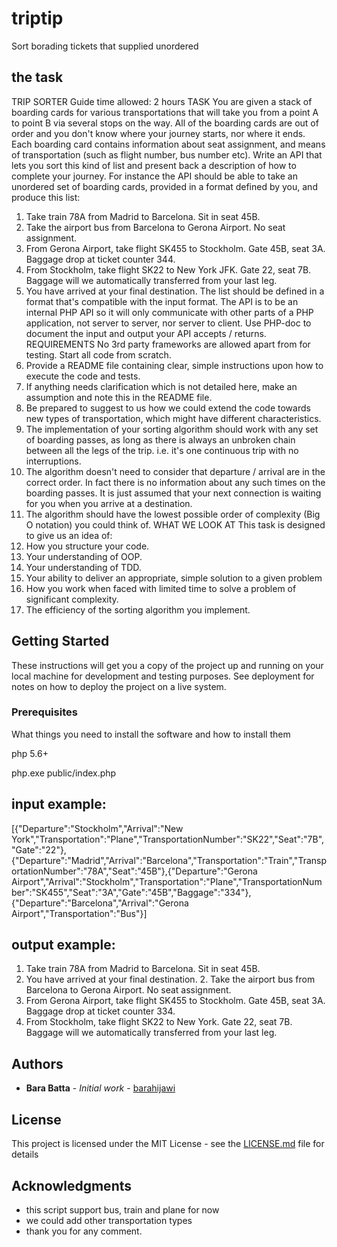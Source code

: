 # triptip

Sort borading tickets that supplied unordered
## the task
TRIP SORTER
Guide time allowed: 2 hours
TASK
You are given a stack of boarding cards for various transportations that will take you from a point
A to point B via several stops on the way. All of the boarding cards are out of order and you don't
know where your journey starts, nor where it ends. Each boarding card contains information
about seat assignment, and means of transportation (such as flight number, bus number etc).
Write an API that lets you sort this kind of list and present back a description of how to complete
your journey.
For instance the API should be able to take an unordered set of boarding cards, provided in a
format defined by you, and produce this list:
1. Take train 78A from Madrid to Barcelona. Sit in seat 45B.
2. Take the airport bus from Barcelona to Gerona Airport. No seat assignment.
3. From Gerona Airport, take flight SK455 to Stockholm. Gate 45B, seat 3A.
Baggage drop at ticket counter 344.
4. From Stockholm, take flight SK22 to New York JFK. Gate 22, seat 7B.
Baggage will we automatically transferred from your last leg.
5. You have arrived at your final destination.
The list should be defined in a format that's compatible with the input format.
The API is to be an internal PHP API so it will only communicate with other parts of a PHP
application, not server to server, nor server to client. Use PHP-doc to document the input and
output your API accepts / returns.
REQUIREMENTS
No 3rd party frameworks are allowed apart from for testing. Start all code from scratch.
1. Provide a README file containing clear, simple instructions upon how to execute the
code and tests.
2. If anything needs clarification which is not detailed here, make an assumption and note this in
the README file.
3. Be prepared to suggest to us how we could extend the code towards new types of
transportation, which might have different characteristics.
4. The implementation of your sorting algorithm should work with any set of boarding passes, as
long as there is always an unbroken chain between all the legs of the trip. i.e. it's one
continuous trip with no interruptions.
5. The algorithm doesn't need to consider that departure / arrival are in the correct order. In fact
there is no information about any such times on the boarding passes. It is just assumed that
your next connection is waiting for you when you arrive at a destination.
6. The algorithm should have the lowest possible order of complexity (Big O notation) you could
think of.
WHAT WE LOOK AT
This task is designed to give us an idea of:
1. How you structure your code.
2. Your understanding of OOP.
3. Your understanding of TDD.
4. Your ability to deliver an appropriate, simple solution to a given problem
5. How you work when faced with limited time to solve a problem of significant complexity.
6. The efficiency of the sorting algorithm you implement.

## Getting Started

These instructions will get you a copy of the project up and running on your local machine for development and testing purposes. See deployment for notes on how to deploy the project on a live system.

### Prerequisites

What things you need to install the software and how to install them

php 5.6+


php.exe public/index.php

## input example:
[{"Departure":"Stockholm","Arrival":"New York","Transportation":"Plane","TransportationNumber":"SK22","Seat":"7B","Gate":"22"},{"Departure":"Madrid","Arrival":"Barcelona","Transportation":"Train","TransportationNumber":"78A","Seat":"45B"},{"Departure":"Gerona Airport","Arrival":"Stockholm","Transportation":"Plane","TransportationNumber":"SK455","Seat":"3A","Gate":"45B","Baggage":"334"},{"Departure":"Barcelona","Arrival":"Gerona Airport","Transportation":"Bus"}]


## output example:
1. Take train 78A from Madrid to Barcelona. Sit in seat 45B.
2. You have arrived at your final destination. 2. Take the airport bus from Barcelona to Gerona Airport. No seat assignment.
3. From Gerona Airport, take flight SK455 to Stockholm. Gate 45B, seat 3A. Baggage drop at ticket counter 334.
4. From Stockholm, take flight SK22 to New York. Gate 22, seat 7B. Baggage will we automatically transferred from your last leg.

## Authors

* **Bara Batta** - *Initial work* - [barahijawi](https://github.com/barahijawi)


## License

This project is licensed under the MIT License - see the [LICENSE.md](LICENSE.md) file for details

## Acknowledgments

* this script support bus, train and plane for now
* we could add other transportation types 
* thank you for any comment.
